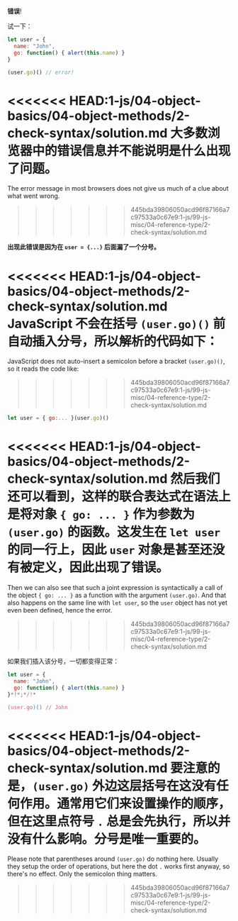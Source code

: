 **错误**!

试一下：

```js run
let user = {
  name: "John",
  go: function() { alert(this.name) }
}

(user.go)() // error!
```

<<<<<<< HEAD:1-js/04-object-basics/04-object-methods/2-check-syntax/solution.md
大多数浏览器中的错误信息并不能说明是什么出现了问题。
=======
The error message in most browsers does not give us much of a clue about what went wrong.
>>>>>>> 445bda39806050acd96f87166a7c97533a0c67e9:1-js/99-js-misc/04-reference-type/2-check-syntax/solution.md

**出现此错误是因为在 `user = {...}` 后面漏了一个分号。**

<<<<<<< HEAD:1-js/04-object-basics/04-object-methods/2-check-syntax/solution.md
JavaScript 不会在括号 `(user.go)()` 前自动插入分号，所以解析的代码如下：
=======
JavaScript does not auto-insert a semicolon before a bracket `(user.go)()`, so it reads the code like:
>>>>>>> 445bda39806050acd96f87166a7c97533a0c67e9:1-js/99-js-misc/04-reference-type/2-check-syntax/solution.md

```js no-beautify
let user = { go:... }(user.go)()
```

<<<<<<< HEAD:1-js/04-object-basics/04-object-methods/2-check-syntax/solution.md
然后我们还可以看到，这样的联合表达式在语法上是将对象 `{ go: ... }` 作为参数为 `(user.go)` 的函数。这发生在 `let user` 的同一行上，因此 `user` 对象是甚至还没有被定义，因此出现了错误。
=======
Then we can also see that such a joint expression is syntactically a call of the object `{ go: ... }` as a function with the argument `(user.go)`. And that also happens on the same line with `let user`, so the `user` object has not yet even been defined, hence the error.
>>>>>>> 445bda39806050acd96f87166a7c97533a0c67e9:1-js/99-js-misc/04-reference-type/2-check-syntax/solution.md

如果我们插入该分号，一切都变得正常：

```js run
let user = {
  name: "John",
  go: function() { alert(this.name) }
}*!*;*/!*

(user.go)() // John
```

<<<<<<< HEAD:1-js/04-object-basics/04-object-methods/2-check-syntax/solution.md
要注意的是，`(user.go)` 外边这层括号在这没有任何作用。通常用它们来设置操作的顺序，但在这里点符号 `.` 总是会先执行，所以并没有什么影响。分号是唯一重要的。
=======
Please note that parentheses around `(user.go)` do nothing here. Usually they setup the order of operations, but here the dot `.` works first anyway, so there's no effect. Only the semicolon thing matters.
>>>>>>> 445bda39806050acd96f87166a7c97533a0c67e9:1-js/99-js-misc/04-reference-type/2-check-syntax/solution.md

